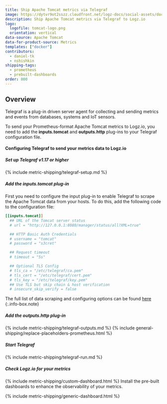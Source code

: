```yaml
---
title: Ship Apache Tomcat metrics via Telegraf
image: https://dytvr9ot2sszz.cloudfront.net/logz-docs/social-assets/docs-social.jpg
description: Ship Apache Tomcat metrics via Telegraf to Logz.io
logo:
  logofile: tomcat-logo.png
  orientation: vertical
data-source: Apache Tomcat 
data-for-product-source: Metrics
templates: ["docker"]
contributors:
  - daniel-tk
  - nshishkin
shipping-tags:  
  - prometheus
  - prebuilt-dashboards
order: 800
---
```



## Overview

Telegraf is a plug-in driven server agent for collecting and sending metrics and events from databases, systems and IoT sensors.

To send your Prometheus-format Apache Tomcat metrics to Logz.io, you need to add the **inputs.tomcat** and **outputs.http** plug-ins to your Telegraf configuration file.

<!-- logzio-inject:install:grafana:dashboards ids=["1QIverGwIdtlC5ZbKohyvj", "6J2RujMalRK3oC4y0r88ax"] -->

#### Configuring Telegraf to send your metrics data to Logz.io

<div class="tasklist">

##### Set up Telegraf v1.17 or higher

{% include metric-shipping/telegraf-setup.md %}

##### Add the inputs.tomcat plug-in

First you need to configure the input plug-in to enable Telegraf to scrape the Apache Tomcat data from your hosts. To do this, add the following code to the configuration file:

``` ini
[[inputs.tomcat]]
  ## URL of the Tomcat server status
  # url = "http://127.0.0.1:8080/manager/status/all?XML=true"

  ## HTTP Basic Auth Credentials
  # username = "tomcat"
  # password = "s3cret"

  ## Request timeout
  # timeout = "5s"

  ## Optional TLS Config
  # tls_ca = "/etc/telegraf/ca.pem"
  # tls_cert = "/etc/telegraf/cert.pem"
  # tls_key = "/etc/telegraf/key.pem"
  ## Use TLS but skip chain & host verification
  # insecure_skip_verify = false
```

<!-- info-box-start:info -->
The full list of data scraping and configuring options can be found [here](https://github.com/influxdata/telegraf/blob/release-1.18/plugins/inputs/tomcat/README.md)
{:.info-box.note}
<!-- info-box-end -->

##### Add the outputs.http plug-in
  
{% include metric-shipping/telegraf-outputs.md %}
{% include general-shipping/replace-placeholders-prometheus.html %}

##### Start Telegraf

{% include metric-shipping/telegraf-run.md %}
  
##### Check Logz.io for your metrics

{% include metric-shipping/custom-dashboard.html %} Install the pre-built dashboards to enhance the observability of your metrics.

<!-- logzio-inject:install:grafana:dashboards ids=["1QIverGwIdtlC5ZbKohyvj", "6J2RujMalRK3oC4y0r88ax"] -->

{% include metric-shipping/generic-dashboard.html %} 

</div>
